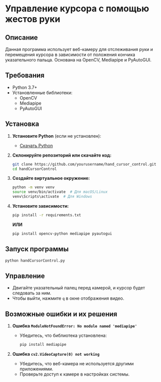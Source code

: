 # Управление курсора с помощью жестов руки

## Описание
Данная программа использует веб-камеру для отслеживания руки и перемещения курсора в зависимости от положения кончика указательного пальца. Основана на OpenCV, Mediapipe и PyAutoGUI.

## Требования
- Python 3.7+
- Установленные библиотеки:
  - OpenCV
  - Mediapipe
  - PyAutoGUI

## Установка

1. **Установите Python** (если не установлен):
   - [Скачать Python](https://www.python.org/downloads/)

2. **Склонируйте репозиторий или скачайте код:**
   ```bash
   git clone https://github.com/yourusername/hand_cursor_control.git
   cd handCursorControl
   ```

3. **Создайте виртуальное окружение:**
   ```bash
   python -m venv venv
   source venv/bin/activate  # Для macOS/Linux
   venv\Scripts\activate  # Для Windows
   ```

4. **Установите зависимости:**
   ```bash
   pip install -r requirements.txt
   ```
   **ИЛИ**
   ```bash
   pip install opencv-python mediapipe pyautogui
   ```

## Запуск программы

```bash
python handCursorControl.py
```

## Управление
- Двигайте указательный палец перед камерой, и курсор будет следовать за ним.
- Чтобы выйти, нажмите `q` в окне отображения видео.

## Возможные ошибки и их решения
1. **Ошибка `ModuleNotFoundError: No module named 'mediapipe'`**
   - Убедитесь, что библиотека установлена:
     ```bash
     pip install mediapipe
     ```

2. **Ошибка `cv2.VideoCapture(0) not working`**
   - Убедитесь, что веб-камера не используется другими приложениями.
   - Проверьте доступ к камере в настройках системы.

